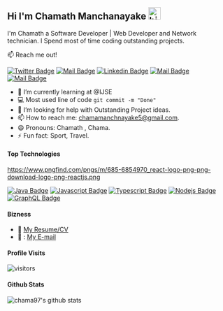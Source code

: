 ## Hi I'm Chamath Manchanayake <img src="https://user-images.githubusercontent.com/1303154/88677602-1635ba80-d120-11ea-84d8-d263ba5fc3c0.gif" width="28px" alt="hi">

I'm Chamath a Software Developer |  Web Developer and Network technician. I Spend most of time coding outstanding projects.

:mailbox: Reach me out!

[![Twitter Badge](https://img.shields.io/badge/-@Chama9709-1ca0f1?style=flat&labelColor=1ca0f1&logo=twitter&logoColor=white&link=https://twitter.com/Chama9709)](https://twitter.com/Chama9709) [![Mail Badge](https://img.shields.io/badge/-CM-e74c3c?style=flat&labelColor=e74c3c&logo=youtube&logoColor=white)](https://www.youtube.com/channel/UCi4KSK1eQrWLihAE74F_3fQ/featured) [![Linkedin Badge](https://img.shields.io/badge/-Chamath-0e76a8?style=flat&labelColor=0e76a8&logo=linkedin&logoColor=white)](https://www.linkedin.com/in/chamath-manchanayake-084565225/) [![Mail Badge](https://img.shields.io/badge/-@chamath-e84393?style=flat&labelColor=e84393&logo=instagram&logoColor=white)](https://instagram.com/chamath-manchanayake) [![Mail Badge](https://img.shields.io/badge/-chamamanchanayake5-c0392b?style=flat&labelColor=c0392b&logo=gmail&logoColor=white)](mailto:chamamanchanayake5@gmail.com)

<!-- TODO: Add last video link -->

- 🔭 I’m currently learning at @IJSE
- :computer: Most used line of code `git commit -m "Done"`
- 🤔 I’m looking for help with Outstanding Project ideas.
- 📫 How to reach me: chamamanchnayake5@gmail.com.
- 😄 Pronouns: Chamath , Chama.
- ⚡ Fun fact: Sport, Travel.

#### Top Technologies
https://www.pngfind.com/pngs/m/685-6854970_react-logo-png-png-download-logo-png-reactjs.png
<!-- TODO: Make technologies links takes you to repositories -->

[![Java Badge](https://img.shields.io/badge/-Java-red?style=for-the-badge&labelColor=black&logo=react&logoColor=61DBFB)](#) [![Javascript Badge](https://img.shields.io/badge/-Javascript-F0DB4F?style=for-the-badge&labelColor=black&logo=javascript&logoColor=F0DB4F)](#) [![Typescript Badge](https://img.shields.io/badge/-HTML-007acc?style=for-the-badge&labelColor=black&logo=typescript&logoColor=007acc)](#) [![Nodejs Badge](https://img.shields.io/badge/-Nodejs-3C873A?style=for-the-badge&labelColor=black&logo=node.js&logoColor=3C873A)](#) [![GraphQL Badge](https://img.shields.io/badge/-CSS-e535ab?style=for-the-badge&labelColor=black&logo=node.js&logoColor=e535ab)](#)


#### Bizness
- :paperclip: [My Resume/CV](https://chamathmanchanayake97.000webhostapp.com/)
- 📧 : [My E-mail](chamamanchnayake5@gmail.com)


#### Profile Visits 

![visitors](https://visitor-badge.glitch.me/badge?page_id=chama97.chama97)



#### Github Stats

![chama97's github stats](https://github-readme-stats.vercel.app/api?username=chama97&count_private=true&theme=tokyonight&hide=contribs,prs)




[reactplaylist]: https://www.youtube.com/watch?v=KxXXEL-k47Y&list=PLvXDmnBbOF7RnYiZvDwl2Pzcs2kfi10wd
[vscodetutorial]: https://www.youtube.com/watch?v=Bkie2ai8qeE&t=8s
[htmltutorial]: https://www.youtube.com/watch?v=VK6MXVxOsws&t=27s
[javascripttutorial]: https://www.youtube.com/watch?v=D-LHKvmX37E
